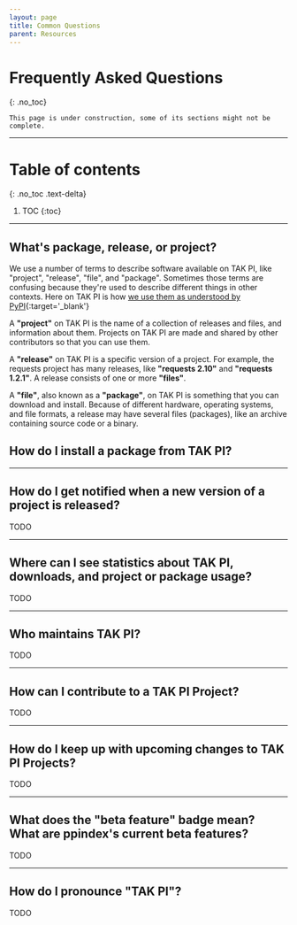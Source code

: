 ```yaml
---
layout: page
title: Common Questions 
parent: Resources
---
```


# Frequently Asked Questions 
{: .no_toc}

`This page is under construction, some of its sections might not be complete.`

---

# Table of contents
{: .no_toc .text-delta}

1. TOC
{:toc}

---


## What's package, release, or project?

We use a number of terms to describe software available on TAK PI, like "project", "release", "file", and "package". Sometimes those terms are confusing because they're used to describe different things in other contexts. Here on TAK PI is how [we use them as understood by PyPI](https://pypi.org/help/#packages){:target='_blank'}

A **"project"** on TAK PI is the name of a collection of releases and files, and information about them. Projects on TAK PI are made and shared by other contributors so that you can use them.

A **"release"** on TAK PI is a specific version of a project. For example, the requests project has many releases, like **"requests 2.10"** and **"requests 1.2.1"**. A release consists of one or more **"files"**.

A **"file"**, also known as a **"package"**, on TAK PI is something that you can download and install. Because of different hardware, operating systems, and file formats, a release may have several files (packages), like an archive containing source code or a binary.

## How do I install a package from TAK PI?

---

## How do I get notified when a new version of a project is released?

TODO

--- 

## Where can I see statistics about TAK PI, downloads, and project or package usage?

TODO

---

## Who maintains TAK PI?

TODO

---

## How can I contribute to a TAK PI Project?

TODO

---

## How do I keep up with upcoming changes to TAK PI Projects?

TODO

---

## What does the "beta feature" badge mean? What are ppindex's current beta features?

TODO

---

## How do I pronounce "TAK PI"?

TODO
